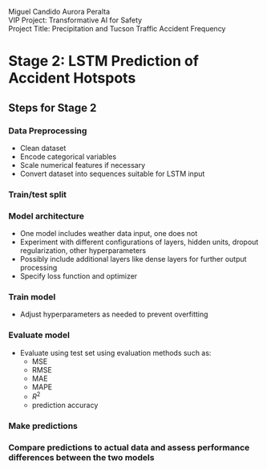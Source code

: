 Miguel Candido Aurora Peralta<br>
VIP Project: Transformative AI for Safety<br>
Project Title: Precipitation and Tucson Traffic Accident Frequency

# Stage 2: LSTM Prediction of Accident Hotspots

## Steps for Stage 2
### Data Preprocessing
- Clean dataset
- Encode categorical variables
- Scale numerical features if necessary
- Convert dataset into sequences suitable for LSTM input
### Train/test split
### Model architecture 
- One model includes weather data input, one does not
- Experiment with different configurations of layers, hidden units, dropout regularization, other hyperparameters
- Possibly include additional layers like dense layers for further output processing
- Specify loss function and optimizer
### Train model
- Adjust hyperparameters as needed to prevent overfitting
### Evaluate model
- Evaluate using test set using evaluation methods such as:
    - MSE
    - RMSE
    - MAE
    - MAPE
    - $R^2$
    - prediction accuracy
### Make predictions
### Compare predictions to actual data and assess performance differences between the two models
